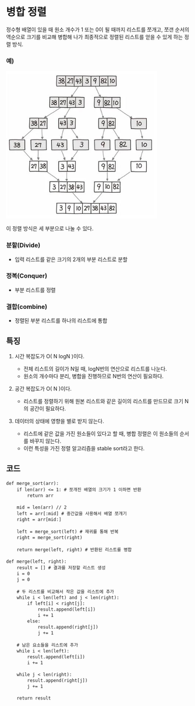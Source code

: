 # 병합 정렬

정수형 배열이 있을 때 원소 개수가 1 또는 0이 될 때까지 리스트를 쪼개고, 쪼갠 순서의 역순으로 크기를 비교해 병합해 나가 최종적으로 정렬된 리스트를 얻을 수 있게 하는 정렬 방식.

### 예)
![image](./exp.JPG)

이 정렬 방식은 세 부분으로 나눌 수 있다.

### 분할(Divide)
- 입력 리스트를 같은 크기의 2개의 부분 리스트로 분할
### 정복(Conquer)
- 부분 리스트를 정렬
### 결합(combine)
- 정렬된 부분 리스트를 하나의 리스트에 통합

## 특징
1. 시간 복잡도가 O( N logN )이다.
    - 전체 리스트의 길이가 N일 때, logN번의 연산으로 리스트를 나눈다.
    - 원소의 개수마다 분리, 병합을 진행하므로 N번의 연산이 필요하다.

2. 공간 복잡도가 O( N )이다.
    - 리스트를 정렬하기 위해 원본 리스트와 같은 길이의 리스트를 만드므로 크기 N의 공간이 필요하다.

3. 데이터의 상태에 영향을 별로 받지 않는다.
    - 리스트에 같은 값을 가진 원소들이 있다고 할 때, 병합 정렬은 이 원소들의 순서를 바꾸지 않는다.
    - 이런 특성을 가진 정렬 알고리즘을 stable sort라고 한다.

## 코드
```
def merge_sort(arr):
    if len(arr) <= 1: # 쪼개진 배열의 크기가 1 이하면 반환
        return arr

    mid = len(arr) // 2
    left = arr[:mid] # 중간값을 사용해서 배열 쪼개기
    right = arr[mid:]

    left = merge_sort(left) # 재귀를 통해 반복
    right = merge_sort(right)

    return merge(left, right) # 반환된 리스트를 병합

def merge(left, right):
    result = [] # 결과를 저장할 리스트 생성
    i = 0 
    j = 0

    # 두 리스트를 비교해서 작은 값을 리스트에 추가
    while i < len(left) and j < len(right):
        if left[i] < right[j]:
            result.append(left[i])
            i += 1
        else:
            result.append(right[j])
            j += 1

    # 남은 요소들을 리스트에 추가
    while i < len(left):
        result.append(left[i])
        i += 1

    while j < len(right):
        result.append(right[j])
        j += 1

    return result
```